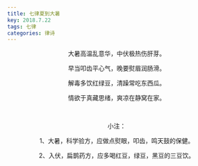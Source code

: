 ```yaml
---
title: 七律夏到大暑
key: 2018.7.22
tags: 七律
categories: 律诗
---
```


<p align="center">大暑高温乱意华，中伏极热伤肝芽。
</p>
<p align="center">早当叩齿平心气，晚要熨眉润肠滑。
</p>
<p align="center">解毒多饮红绿豆，清躁常吃东西瓜。
</p>
<p align="center">情欲于真藏思绪，爽凉在静窝在家。
</p>
<p align="center"></br>
</p>
<p align="center">小注：
</p>
<p align="center">1、大暑，科学验方，应做点熨眼，叩齿，鸣天鼓的保健。
</p>
<p align="center">2、入伏，扁鹊药方，应多喝红豆，绿豆，黑豆的三豆饮。
</p>
<p align="center"></br>
</p>
